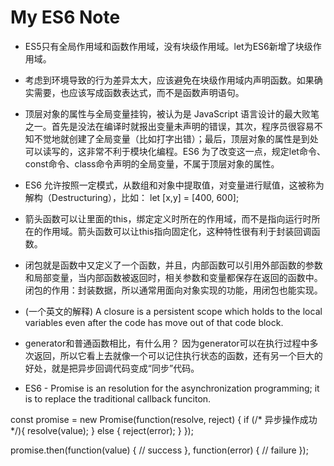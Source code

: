 # My ES6 Note
* ES5只有全局作用域和函数作用域，没有块级作用域。let为ES6新增了块级作用域。
* 考虑到环境导致的行为差异太大，应该避免在块级作用域内声明函数。如果确实需要，也应该写成函数表达式，而不是函数声明语句。
* 顶层对象的属性与全局变量挂钩，被认为是 JavaScript 语言设计的最大败笔之一。首先是没法在编译时就报出变量未声明的错误，其次，程序员很容易不知不觉地就创建了全局变量（比如打字出错）；最后，顶层对象的属性是到处可以读写的，这非常不利于模块化编程。ES6 为了改变这一点，规定let命令、const命令、class命令声明的全局变量，不属于顶层对象的属性。
* ES6 允许按照一定模式，从数组和对象中提取值，对变量进行赋值，这被称为解构（Destructuring），比如： let [x,y] = [400, 600];
* 箭头函数可以让里面的this，绑定定义时所在的作用域，而不是指向运行时所在的作用域。箭头函数可以让this指向固定化，这种特性很有利于封装回调函数。
* 闭包就是函数中又定义了一个函数，并且，内部函数可以引用外部函数的参数和局部变量，当内部函数被返回时，相关参数和变量都保存在返回的函数中。闭包的作用：封装数据，所以通常用面向对象实现的功能，用闭包也能实现。
* (一个英文的解释) A closure is a persistent scope which holds to the local variables even after the code has move out of that code block.
* generator和普通函数相比，有什么用？ 因为generator可以在执行过程中多次返回，所以它看上去就像一个可以记住执行状态的函数，还有另一个巨大的好处，就是把异步回调代码变成“同步”代码。

* ES6 - Promise is an resolution for the asynchronization programming; it is to replace the traditional callback funciton.

const promise = new Promise(function(resolve, reject) { if (/* 异步操作成功 */){ resolve(value); } else { reject(error); } });

promise.then(function(value) { // success }, function(error) { // failure });
